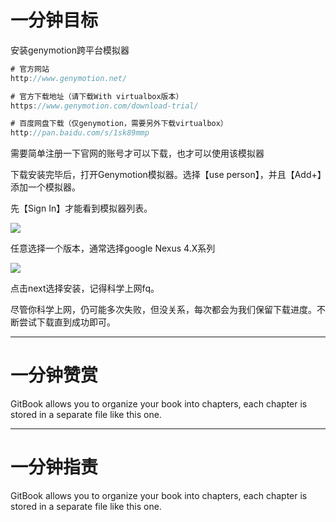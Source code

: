 # 一分钟目标

安装genymotion跨平台模拟器

```java
# 官方网站
http://www.genymotion.net/

# 官方下载地址（请下载With virtualbox版本）
https://www.genymotion.com/download-trial/

# 百度网盘下载（仅genymotion，需要另外下载virtualbox）
http://pan.baidu.com/s/1sk89mmp
```

需要简单注册一下官网的账号才可以下载，也才可以使用该模拟器

下载安装完毕后，打开Genymotion模拟器。选择【use person】，并且【Add+】添加一个模拟器。

先【Sign In】才能看到模拟器列表。

![](http://images2015.cnblogs.com/blog/922445/201705/922445-20170520093322994-589711072.png)

任意选择一个版本，通常选择google Nexus 4.X系列

![](http://images2015.cnblogs.com/blog/922445/201705/922445-20170520093610603-1910529830.png)

点击next选择安装，记得科学上网fq。

尽管你科学上网，仍可能多次失败，但没关系，每次都会为我们保留下载进度。不断尝试下载直到成功即可。

---

# 一分钟赞赏

GitBook allows you to organize your book into chapters, each chapter is stored in a separate file like this one.

---

# 一分钟指责

GitBook allows you to organize your book into chapters, each chapter is stored in a separate file like this one.


